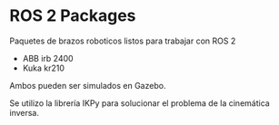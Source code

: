 # ROS 2 Packages

Paquetes de brazos roboticos listos para trabajar con ROS 2
 - ABB irb 2400
 - Kuka kr210

Ambos pueden ser simulados en Gazebo.

Se utilizo la librería IKPy para solucionar el problema de la cinemática inversa.
